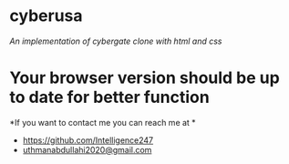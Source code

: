 # cyberusa
*An implementation of cybergate clone with html and css*
# Your browser version should be up to date for better function
*If you want to contact me you can reach me at *
- https://github.com/Intelligence247
- uthmanabdullahi2020@gmail.com
